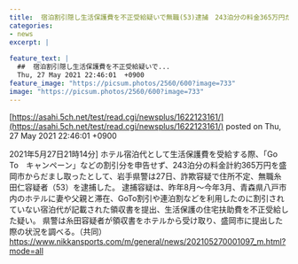 ```yaml
---
title:  宿泊割引隠し生活保護費を不正受給疑いで無職(53)逮捕　243泊分の料金365万円だまし取る  
categories:
- news
excerpt: |
  
feature_text: |
  ##  宿泊割引隠し生活保護費を不正受給疑いで...
  Thu, 27 May 2021 22:46:01  +0900
feature_image: "https://picsum.photos/2560/600?image=733"
image: "https://picsum.photos/2560/600?image=733"
---
```


[https://asahi.5ch.net/test/read.cgi/newsplus/1622123161/](https://asahi.5ch.net/test/read.cgi/newsplus/1622123161/)
posted on Thu, 27 May 2021 22:46:01  +0900

<!--more-->

2021年5月27日21時14分] ホテル宿泊代として生活保護費を受給する際、「Go To　キャンペーン」などの割引分を申告せず、243泊分の料金計約365万円を盛岡市からだまし取ったとして、岩手県警は27日、詐欺容疑で住所不定、無職糸田仁容疑者（53）を逮捕した。 逮捕容疑は、昨年8月〜今年3月、青森県八戸市内のホテルに妻や父親と滞在、GoTo割引や連泊割などを利用したのに割引されていない宿泊代が記載された領収書を提出、生活保護の住宅扶助費を不正受給した疑い。 県警は糸田容疑者が領収書をホテルから受け取り、盛岡市に提出した際の状況を調べる。（共同） https://www.nikkansports.com/m/general/news/202105270001097_m.html?mode=all
